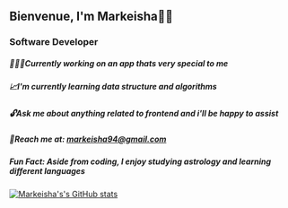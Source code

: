 ## Bienvenue, I'm Markeisha👋🏿
### Software Developer

##### 👩🏾‍💻Currently working on an app thats very special to me
##### 📈I'm currently learning data structure and algorithms
##### 🔓Ask me about anything related to frontend and i'll be happy to assist
##### 💌Reach me at: markeisha94@gmail.com

##### Fun Fact: Aside from coding, I enjoy studying astrology and learning different languages




[![Markeisha's's GitHub stats](https://github-readme-stats.vercel.app/api?username=xokeixo)](https://github.com/xokeixo/github-readme-stats)

